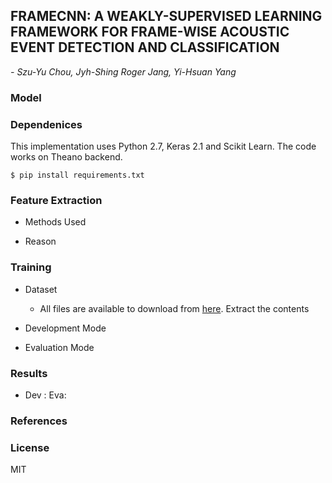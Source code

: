 <h2> FRAMECNN: A WEAKLY-SUPERVISED LEARNING FRAMEWORK FOR FRAME-WISE ACOUSTIC EVENT DETECTION AND CLASSIFICATION </h2>

*- Szu-Yu Chou, Jyh-Shing Roger Jang, Yi-Hsuan Yang*

<h3> Model </h3>

<h3> Dependenices </h3>

This implementation uses Python 2.7, Keras 2.1 and Scikit Learn. The code works on Theano backend.

```
$ pip install requirements.txt
```
<h3> Feature Extraction </h3>

- Methods Used

- Reason

<h3> Training </h3>

- Dataset
    - All files are available to download from [here](http://www.cs.tut.fi/sgn/arg/dcase2016/task-acoustic-scene-classification). Extract the contents
    
- Development Mode

- Evaluation Mode

<h3> Results </h3>

- Dev :                                                         Eva: 

<h3> References </h3>

<h3> License </h3>

MIT










